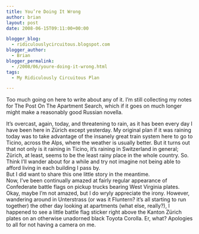 ```yaml
---
title: You’re Doing It Wrong
author: brian
layout: post
date: 2008-06-15T09:11:00+00:00

blogger_blog:
  - ridiculouslycircuitous.blogspot.com
blogger_author:
  - Brian
blogger_permalink:
  - /2008/06/youre-doing-it-wrong.html
tags:
  - My Ridiculously Circuitous Plan

---
```

Too much going on here to write about any of it. I&#8217;m still collecting my notes for The Post On The Apartment Search, which if it goes on much longer might make a reasonably good Russian novella.

<div>
</div>

<div>
  It&#8217;s overcast, again, today, and threatening to rain, as it has been every day I have been here in Zürich except yesterday. My original plan if it was raining today was to take advantage of the insanely great train system here to go to Ticino, across the Alps, where the weather is usually better. But it turns out that not only is it raining in Ticino, it&#8217;s raining in Switzerland in general; Zürich, at least, seems to be the least rainy place in the whole country. So. Think I&#8217;ll wander about for a while and try not imagine not being able to afford living in each building I pass by.
</div>

<div>
</div>

<div>
  But I did want to share this one little story in the meantime.
</div>

<div>
</div>

<div>
  Now, I&#8217;ve been continually amazed at fairly regular appearance of Confederate battle flags on pickup trucks bearing West Virginia plates. Okay, maybe I&#8217;m not amazed, but I do wryly appreciate the irony. However, wandering around in Unterstrass (or was it Fluntern? it&#8217;s all starting to run together) the other day looking at apartments (what else, really?), I happened to see a little battle flag sticker right above the Kanton Zürich plates on an otherwise unadorned black Toyota Corolla. Er, what? <span>Apologies to all for not having a camera on me.</span>
</div>